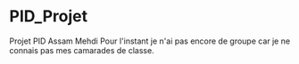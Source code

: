 # PID_Projet
Projet PID Assam Mehdi
Pour l'instant je n'ai pas encore de groupe car je ne connais pas mes camarades de classe.
